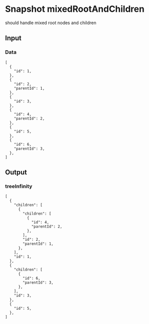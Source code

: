 # Snapshot mixedRootAndChildren

should handle mixed root nodes and children

## Input

### Data
```json5
[
  {
    "id": 1,
  },
  {
    "id": 2,
    "parentId": 1,
  },
  {
    "id": 3,
  },
  {
    "id": 4,
    "parentId": 2,
  },
  {
    "id": 5,
  },
  {
    "id": 6,
    "parentId": 3,
  },
]
```

## Output

### treeInfinity
```json5
[
  {
    "children": [
      {
        "children": [
          {
            "id": 4,
            "parentId": 2,
          },
        ],
        "id": 2,
        "parentId": 1,
      },
    ],
    "id": 1,
  },
  {
    "children": [
      {
        "id": 6,
        "parentId": 3,
      },
    ],
    "id": 3,
  },
  {
    "id": 5,
  },
]
```